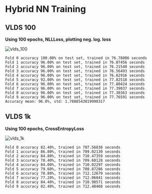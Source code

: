 # Hybrid NN Training

## VLDS 100

**Using 100 epochs, NLLLoss, plotting neg. log. loss**

![vlds_100](https://user-images.githubusercontent.com/8350985/212035722-fd110431-7761-4cd3-9a8a-bcbeacd17526.png)

```
Fold 0 accuracy 100.00% on test set, trained in 76.78086 seconds
Fold 1 accuracy 96.00% on test set, trained in 76.07456 seconds
Fold 2 accuracy 96.00% on test set, trained in 76.21540 seconds
Fold 3 accuracy 96.00% on test set, trained in 76.56493 seconds
Fold 4 accuracy 96.00% on test set, trained in 76.62916 seconds
Fold 5 accuracy 92.00% on test set, trained in 77.82518 seconds
Fold 6 accuracy 96.00% on test set, trained in 77.80424 seconds
Fold 7 accuracy 96.00% on test set, trained in 77.39037 seconds
Fold 8 accuracy 96.00% on test set, trained in 77.30363 seconds
Fold 9 accuracy 96.00% on test set, trained in 77.76591 seconds
Accuracy mean: 96.0%, std: 1.7888543819998317
```
 
## VLDS 1k

**Using 100 epochs, CrossEntropyLoss**

![vlds_1k](https://user-images.githubusercontent.com/8350985/211932145-96076883-659a-4a78-bc5c-8641caff0e07.png)

```
Fold 0 accuracy 82.40%, trained in 707.56838 seconds
Fold 1 accuracy 86.80%, trained in 709.02130 seconds
Fold 2 accuracy 84.80%, trained in 710.47359 seconds
Fold 3 accuracy 78.40%, trained in 709.60128 seconds
Fold 4 accuracy 84.00%, trained in 710.02297 seconds
Fold 5 accuracy 79.60%, trained in 708.87286 seconds
Fold 6 accuracy 78.80%, trained in 712.12679 seconds
Fold 7 accuracy 77.20%, trained in 712.06041 seconds
Fold 8 accuracy 84.40%, trained in 710.98571 seconds
Fold 9 accuracy 82.40%, trained in 712.48468 seconds
```
